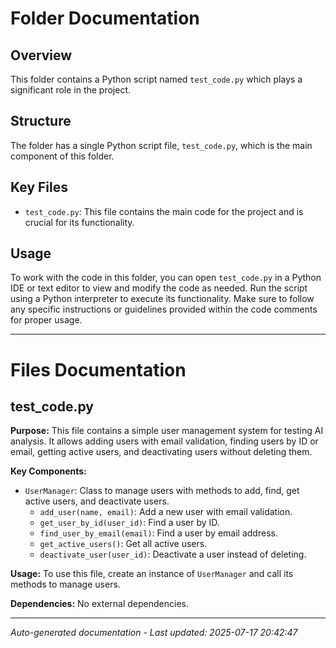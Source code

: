# Folder Documentation

## Overview
This folder contains a Python script named `test_code.py` which plays a significant role in the project.

## Structure
The folder has a single Python script file, `test_code.py`, which is the main component of this folder.

## Key Files
- `test_code.py`: This file contains the main code for the project and is crucial for its functionality.

## Usage
To work with the code in this folder, you can open `test_code.py` in a Python IDE or text editor to view and modify the code as needed. Run the script using a Python interpreter to execute its functionality. Make sure to follow any specific instructions or guidelines provided within the code comments for proper usage.

---

# Files Documentation

## test_code.py

**Purpose:** This file contains a simple user management system for testing AI analysis. It allows adding users with email validation, finding users by ID or email, getting active users, and deactivating users without deleting them.

**Key Components:**
- `UserManager`: Class to manage users with methods to add, find, get active users, and deactivate users.
  - `add_user(name, email)`: Add a new user with email validation.
  - `get_user_by_id(user_id)`: Find a user by ID.
  - `find_user_by_email(email)`: Find a user by email address.
  - `get_active_users()`: Get all active users.
  - `deactivate_user(user_id)`: Deactivate a user instead of deleting.

**Usage:** To use this file, create an instance of `UserManager` and call its methods to manage users.

**Dependencies:** No external dependencies.

---
*Auto-generated documentation - Last updated: 2025-07-17 20:42:47*
